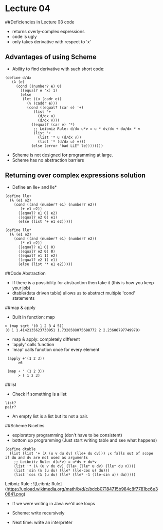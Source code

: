 # Lecture 04

##Deficiencies in Lecture 03 code
* returns overly-complex expressions
* code is ugly
* only takes derivative with respect to 'x'

## Advantages of using Scheme

* Ability to find derivative with such short code: 
```
(define d/dx
   (λ (e)
     (cond ((number? e) 0)
	   ((equal? e 'x) 1)
	   (else
	    (let ((u (cadr e))
		  (v (caddr e)))
	      (cond ((equal? (car e) '+)
		     (list '+
			   (d/dx u)
			   (d/dx v)))
		    ((equal? (car e) '*)
		     ;; Leibniz Rule: d/dx u*v = u * dv/dx + du/dx * v
		     (list '+
			   (list '* u (d/dx v))
			   (list '* (d/dx u) v)))
		    (else (error "bad LLE" le))))))))
 ```

*   Scheme is not designed for programming at large.
*   Scheme has no abstraction barriers

## Returning over complex expressions solution
* Define an lle+ and lle*
```
(define lle+
  (λ (e1 e2)
    (cond ((and (number? e1) (number? e2))
	   (+ e1 e2))
	  ((equal? e1 0) e2)
	  ((equal? e2 0) e1)
	  (else (list '+ e1 e2)))))

(define lle*
  (λ (e1 e2)
    (cond ((and (number? e1) (number? e2))
	   (* e1 e2))
	  ((equal? e1 0) 0)
	  ((equal? e2 0) 0)
	  ((equal? e1 1) e2)
	  ((equal? e2 1) e1)
	  (else (list '* e1 e2)))))
```
##Code Abstraction
* If there is a possibility for abstraction then take it (this is how you keep your job)
* dtable(data driven table) allows us to abstract multiple 'cond' statements

##map & apply			
* Built in function: map
```
> (map sqrt '(0 1 2 3 4 5))
(0 1 1.4142135623730951 1.7320508075688772 2 2.23606797749979)
```

* map & apply: completely different
* 'apply' calls function
* 'map' calls function once for every element
```
 (apply +'(1 2 3))
	  >6
	  
 (map + ' (1 2 3))
	  > ( 1 2 3)
```

##list

* Check if something is a list:
```
list? 
pair?
```
* An empty list is  a list but its not a pair.

##Scheme Niceties

* exploratory programming (don't have to be consistent)
* bottom up programming (Just start writing table and see what happens)
```
(define dtable
  (list (list '+ (λ (u v du dv) (lle+ du dv))) ;x falls out of scope if du and dv are not used as arguments
	;; Leibnitz Rule: d(u*v) = u*dv + du*v
	(list '* (λ (u v du dv) (lle+ (lle* u dv) (lle* du v))))
	(list 'sin (λ (u du) (lle* (lle-cos u) du)))
	(list 'cos (λ (u du) (lle* (lle* -1 (lle-sin u)) du)))))
```

Leibniz Rule : ![Leibniz Rule] (https://upload.wikimedia.org/math/b/d/c/bdcb07184715b984c8f7781bc6e30841.png)


* If we were writing in Java we'd use loops
* Scheme: write recursively


* Next time: write an interpreter
